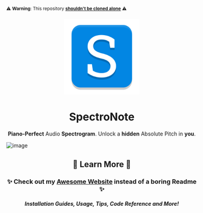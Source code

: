 <sup>⚠️ **Warning**: This repository [**shouldn't be cloned alone**](https://brokensrc.dev/get/source) ⚠️</sup>

<div align="center">
  <a href="https://brokensrc.dev"><img src="https://raw.githubusercontent.com/BrokenSource/SpectroNote/Master/SpectroNote/Resources/Images/SpectroNote.png" width="200"></a>
  <h1>SpectroNote</h1>
  <b>Piano-Perfect</b> Audio <b>Spectrogram</b>. Unlock a <b>hidden</b> Absolute Pitch in <b>you</b>.
</div>

![image](https://github.com/BrokenSource/SpectroNote/assets/29046864/23d2ab9f-0c02-45bd-89f0-d8e57b7d112b)

<div align="center">
  <h2>🍁 Learn More 🍁</h2>
  <h3>✨ Check out my <a href="https://brokensrc.dev/pianola/get"><b>Awesome Website</b></a> instead of a boring Readme ✨</h3>
  <h5>Installation Guides, Usage, Tips, Code Reference and More!</h5>
</div>
